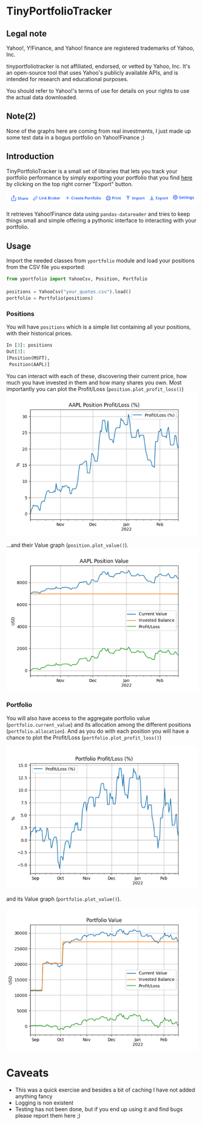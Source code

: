 # TinyPortfolioTracker

## Legal note

Yahoo!, Y!Finance, and Yahoo! finance are registered trademarks of Yahoo, Inc.

tinyportfoliotracker is not affiliated, endorsed, or vetted by Yahoo, Inc. It's an open-source tool that uses Yahoo's publicly available APIs, and is intended for research and educational purposes.

You should refer to Yahoo!'s terms of use for details on your rights to use the actual data downloaded.

## Note(2)
None of the graphs here are coming from real investments, I just made up some test data in a bogus portfolio on Yahoo!Finance ;)

## Introduction
TinyPortfolioTracker is a small set of libraries that lets you track your portfolio performance by simply exporting your portfolio that you find [here](https://finance.yahoo.com/portfolio/p_0/view) by clicking on the top right corner "Export" button.

![](images/export.png)

It retrieves Yahoo!Finance data using `pandas-datareader` and tries to keep things small and simple offering a pythonic interface to interacting with your portfolio.

## Usage

Import the needed classes from `yportfolio` module and load your positions from the CSV file you exported:
```python
from yportfolio import YahooCsv, Position, Portfolio

positions = YahooCsv("your_quotes.csv").load()
portfolio = Portfolio(positions)
```
### Positions
You will have `positions` which is a simple list containing all your positions, with their historical prices.
```python
In [3]: positions
Out[3]: 
[Position(MSFT),
 Position(AAPL)]
```
You can interact with each of these, discovering their current price, how much you have invested in them and how many shares you own. Most importantly you can plot the Profit/Loss (`position.plot_profit_loss()`)
![](images/aapl_profit.png)

...and their Value graph (`position.plot_value()`).
![](images/aapl.png)

### Portfolio
You will also have access to the aggregate portfolio value (`portfolio.current_value`) and its allocation among the different positions (`portfolio.allocation`). And as you do with each position you will have a chance to plot the Profit/Loss (`portfolio.plot_profit_loss()`) 

![](images/plot_profit.png)

and its Value graph (`portfolio.plot_value()`).

![](images/plot_value.png)

# Caveats
 * This was a quick exercise and besides a bit of caching I have not added anything fancy
 * Logging is non existent
 * Testing has not been done, but if you end up using it and find bugs please report them here ;)




